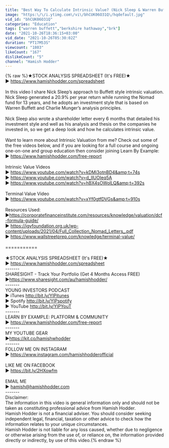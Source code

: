 ```yaml
---
title: "Best Way To Calculate Intrinsic Value? (Nick Sleep & Warren Buffett)"
image: "https:\/\/i.ytimg.com\/vi\/bhCUK06O31Q\/hqdefault.jpg"
vid_id: "bhCUK06O31Q"
categories: "Education"
tags: ["warren buffett","berkshire hathaway","brk"]
date: "2021-10-26T18:36:15+03:00"
vid_date: "2021-10-26T05:30:02Z"
duration: "PT17M53S"
viewcount: "1803"
likeCount: "167"
dislikeCount: "5"
channel: "Hamish Hodder"
---
```

{% raw %}★STOCK ANALYSIS SPREADSHEET (It's FREE)★<br />▶︎ <a rel="nofollow" target="blank" href="https://www.hamishhodder.com/spreadsheet">https://www.hamishhodder.com/spreadsheet</a><br /><br />In this video I share Nick Sleep’s approach to Buffett style intrinsic valuation. Nick Sleep generated a 20.9% per year return while running the Nomad fund for 13 years, and he adopts an investment style that is based on Warren Buffett and Charlie Munger’s analysis principles.<br /><br />Nick Sleep also wrote a shareholder letter every 6 months that detailed his investment style and well as his analysis and thesis on the companies he invested in, so we get a deep look and how he calculates intrinsic value.<br /><br />Want to learn more about Intrinsic Valuation from me? Check out some of the free videos below, and if you are looking for a full course and ongoing one-on-one and group education then consider joining Learn By Example:<br />▶︎ <a rel="nofollow" target="blank" href="https://www.hamishhodder.com/free-report">https://www.hamishhodder.com/free-report</a><br /><br />Intrinsic Value Videos<br />▶︎ <a rel="nofollow" target="blank" href="https://www.youtube.com/watch?v=kDMi3otnBD4&amp;t=74s">https://www.youtube.com/watch?v=kDMi3otnBD4&amp;t=74s</a><br />▶︎ <a rel="nofollow" target="blank" href="https://www.youtube.com/watch?v=d_lIUOIeq5A">https://www.youtube.com/watch?v=d_lIUOIeq5A</a><br />▶︎ <a rel="nofollow" target="blank" href="https://www.youtube.com/watch?v=hBX4sOWolLQ&amp;t=392s">https://www.youtube.com/watch?v=hBX4sOWolLQ&amp;t=392s</a><br /><br />Terminal Value Video<br />▶︎ <a rel="nofollow" target="blank" href="https://www.youtube.com/watch?v=xYf0gtfDVGs&amp;t=910s">https://www.youtube.com/watch?v=xYf0gtfDVGs&amp;t=910s</a><br /><br />Resources Used:<br />▶︎<a rel="nofollow" target="blank" href="https://corporatefinanceinstitute.com/resources/knowledge/valuation/dcf-formula-guide/">https://corporatefinanceinstitute.com/resources/knowledge/valuation/dcf-formula-guide/</a><br />▶︎ <a rel="nofollow" target="blank" href="https://igyfoundation.org.uk/wp-content/uploads/2021/04/Full_Collection_Nomad_Letters_.pdf">https://igyfoundation.org.uk/wp-content/uploads/2021/04/Full_Collection_Nomad_Letters_.pdf</a><br />▶︎ <a rel="nofollow" target="blank" href="https://www.wallstreetprep.com/knowledge/terminal-value/">https://www.wallstreetprep.com/knowledge/terminal-value/</a><br /><br />===========<br /><br />★STOCK ANALYSIS SPREADSHEET (It's FREE)★<br />▶︎ <a rel="nofollow" target="blank" href="https://www.hamishhodder.com/spreadsheet">https://www.hamishhodder.com/spreadsheet</a><br />-------<br />SHARESIGHT - Track Your Portfolio (Get 4 Months Access FREE)<br />▶︎<a rel="nofollow" target="blank" href="https://www.sharesight.com/au/hamishhodder/">https://www.sharesight.com/au/hamishhodder/</a><br />-------<br />YOUNG INVESTORS PODCAST<br />▶︎  iTunes <a rel="nofollow" target="blank" href="http://bit.ly/YIPitunes">http://bit.ly/YIPitunes</a><br />▶︎ Spotify <a rel="nofollow" target="blank" href="http://bit.ly/YIPspotify">http://bit.ly/YIPspotify</a><br />▶︎ YouTube <a rel="nofollow" target="blank" href="http://bit.ly/YIPYouT">http://bit.ly/YIPYouT</a><br />-------<br />LEARN BY EXAMPLE: PLATFORM &amp; COMMUNITY<br />▶︎ <a rel="nofollow" target="blank" href="https://www.hamishhodder.com/free-report">https://www.hamishhodder.com/free-report</a><br />-------<br />MY YOUTUBE GEAR<br />▶︎<a rel="nofollow" target="blank" href="https://kit.co/hamishwhodder">https://kit.co/hamishwhodder</a><br />-------<br />FOLLOW ME ON INSTAGRAM<br />▶︎ <a rel="nofollow" target="blank" href="https://www.instagram.com/hamishhodderofficial">https://www.instagram.com/hamishhodderofficial</a><br /><br />LIKE ME ON FACEBOOK<br />▶︎ <a rel="nofollow" target="blank" href="https://bit.ly/2HXowfm">https://bit.ly/2HXowfm</a><br /><br />EMAIL ME<br />▶︎ hamish@hamishhodder.com<br />-------<br />Disclaimer: <br />The information in this video is general information only and should not be taken as constituting professional advice from Hamish Hodder.<br />Hamish Hodder is not a financial adviser. You should consider seeking independent legal, financial, taxation or other advice to check how the information relates to your unique circumstances.<br />Hamish Hodder is not liable for any loss caused, whether due to negligence or otherwise arising from the use of, or reliance on, the information provided directly or indirectly, by use of this video.{% endraw %}
